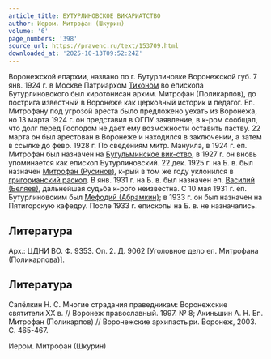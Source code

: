 ```yaml
---
article_title: БУТУРЛИНОВСКОЕ ВИКАРИАТСТВО
author: Иером. Митрофан (Шкурин)
volume: '6'
page_numbers: '398'
source_url: https://pravenc.ru/text/153709.html
downloaded_at: '2025-10-13T09:52:24Z'
---
```


Воронежской епархии, названо по г. Бутурлиновке Воронежской губ. 7 янв. 1924 г. в Москве Патриархом [Тихоном](https://pravenc.ru/text/Тихон.html) во епископа Бутурлиновского был хиротонисан архим. Митрофан (Поликарпов), до пострига известный в Воронеже как церковный историк и педагог. Еп. Митрофану под угрозой ареста было предложено уехать из Воронежа, но 13 марта 1924 г. он представил в ОГПУ заявление, в к-ром сообщал, что долг перед Господом не дает ему возможности оставить паству. 22 марта он был арестован в Воронеже и находился в заключении, а затем в ссылке до февр. 1928 г. По сведениям митр. Мануила, в 1924 г. еп. Митрофан был назначен на [Бугульминское вик-ство](<https://pravenc.ru/text/Бугульминское вик-ство.html>), в 1927 г. он вновь упоминается как епископ Бутурлиновский. 22 дек. 1925 г. на Б. в. был назначен [Митрофан (Русинов)](<https://pravenc.ru/text/Митрофан (Русинов).html>), к-рый в том же году уклонился в [григорианский раскол](<https://pravenc.ru/text/григорианский раскол.html>). В янв. 1931 г. на Б. в. был назначен еп. [Василий (Беляев)](<https://pravenc.ru/text/Василий (Беляев).html>), дальнейшая судьба к-рого неизвестна. С 10 мая 1931 г. еп. Бутурлиновским был [Мефодий (Абрамкин)](<https://pravenc.ru/text/Мефодий (Абрамкин).html>); в 1933 г. он был назначен на Пятигорскую кафедру. После 1933 г. епископы на Б. в. не назначались.

## Литература

Арх.: ЦДНИ ВО. Ф. 9353. Оп. 2. Д. 9062 [Уголовное дело еп. Митрофана (Поликарпова)].

## Литература

Сапёлкин Н. С. Многие страдания праведникам: Воронежские святители XX в. // Воронеж православный. 1997. № 8; Акиньшин А. Н. Еп. Митрофан (Поликарпов) // Воронежские архипастыри. Воронеж, 2003. С. 465-467.

Иером. Митрофан (Шкурин)
